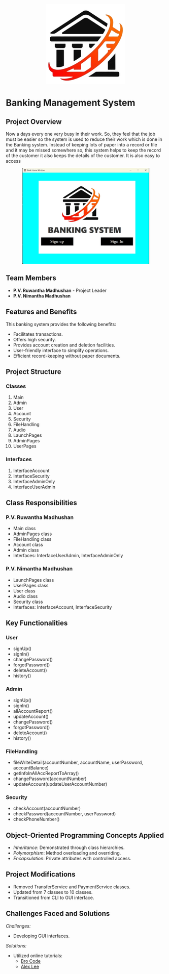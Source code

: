 <div align = "center"><img src="https://github.com/01Ruwantha/bankProjet/blob/a69690d755e4ffe44320b7f239e2d7ee63a47feb/Bank.png" alt="Bank.png"  /></div>

<h1>Banking Management System </h1> 

## Project Overview
Now a days every one very busy in their work. So, they feel that the job must be easier so the system is used to reduce their work which is done in the Banking system. Instead of keeping lots of paper into a record or file and it may be missed somewhere so, this system helps to keep the record of the customer it also keeps the details of the customer. It is also easy to access

<div align = "center"><img src="https://github.com/01Ruwantha/bankProjet/blob/6e19d2f54bcaae80abdc7629f077094f868461f2/project.gif" height="300"  alt="Project GIF"  /></div>



## Team Members
- **P.V. Ruwantha Madhushan** - Project Leader
- **P.V. Nimantha Madhushan** 


## Features and Benefits
This banking system provides the following benefits:
- Facilitates transactions.
- Offers high security.
- Provides account creation and deletion facilities.
- User-friendly interface to simplify operations.
- Efficient record-keeping without paper documents.

## Project Structure

### Classes
1. Main
2. Admin
3. User
4. Account
5. Security
6. FileHandling
7. Audio
8. LaunchPages
9. AdminPages
10. UserPages

### Interfaces
1. InterfaceAccount
2. InterfaceSecurity
3. InterfaceAdminOnly
4. InterfaceUserAdmin

## Class Responsibilities

### P.V. Ruwantha Madhushan
- Main class
- AdminPages class
- FileHandling class
- Account class
- Admin class
- Interfaces: InterfaceUserAdmin, InterfaceAdminOnly

### P.V. Nimantha Madhushan
- LaunchPages class
- UserPages class
- User class
- Audio class
- Security class
- Interfaces: InterfaceAccount, InterfaceSecurity
  
## Key Functionalities

### User
- signUp()
- signIn()
- changePassword()
- forgotPassword()
- deleteAccount()
- history()

### Admin
- signUp()
- signIn()
- allAccountReport()
- updateAccount()
- changePassword()
- forgotPassword()
- deleteAccount()
- history()

### FileHandling
- fileWriteDetail(accountNumber, accountName, userPassword, accountBalance)
- getInfoInAllAccReportToArray()
- changePassword(accountNumber)
- updateAccount(updateUserAccountNumber)

### Security
- checkAccount(accountNumber)
- checkPassword(accountNumber, userPassword)
- checkPhoneNumber()

## Object-Oriented Programming Concepts Applied
- *Inheritance*: Demonstrated through class hierarchies.
- *Polymorphism*: Method overloading and overriding.
- *Encapsulation*: Private attributes with controlled access.

## Project Modifications
- Removed TransferService and PaymentService classes.
- Updated from 7 classes to 10 classes.
- Transitioned from CLI to GUI interface.

## Challenges Faced and Solutions
*Challenges:*
- Developing GUI interfaces.

*Solutions:*
- Utilized online tutorials:
  - [Bro Code](https://youtu.be/Kmgo00avvEw)
  - [Alex Lee](https://youtu.be/5o3fMLPY7qY)

    
